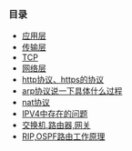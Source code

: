 

###  目录

- [应用层](https://github.com/wangjiapu/Conclusion/blob/master/%E8%AE%A1%E7%AE%97%E6%9C%BA%E7%BD%91%E7%BB%9C/%E5%BA%94%E7%94%A8%E5%B1%82.md)
- [传输层](https://github.com/wangjiapu/Conclusion/blob/master/%E8%AE%A1%E7%AE%97%E6%9C%BA%E7%BD%91%E7%BB%9C/%E4%BC%A0%E8%BE%93%E5%B1%82.md)
- [TCP](https://github.com/wangjiapu/Conclusion/blob/master/%E8%AE%A1%E7%AE%97%E6%9C%BA%E7%BD%91%E7%BB%9C/TCP.md)
- [网络层](https://github.com/wangjiapu/Conclusion/blob/master/%E8%AE%A1%E7%AE%97%E6%9C%BA%E7%BD%91%E7%BB%9C/%E7%BD%91%E8%B7%AF%E5%B1%82.md)
- [http协议、https的协议 ](https://github.com/wangjiapu/Conclusion/blob/master/%E8%AE%A1%E7%AE%97%E6%9C%BA%E7%BD%91%E7%BB%9C/http%E5%8D%8F%E8%AE%AE%E3%80%81https%E7%9A%84%E5%8D%8F%E8%AE%AE.md)
- [arp协议说一下具体什么过程 ](https://github.com/wangjiapu/Conclusion/blob/master/%E8%AE%A1%E7%AE%97%E6%9C%BA%E7%BD%91%E7%BB%9C/arp%E5%8D%8F%E8%AE%AE%E8%AF%B4%E4%B8%80%E4%B8%8B%E5%85%B7%E4%BD%93%E4%BB%80%E4%B9%88%E8%BF%87%E7%A8%8B.md)
- [nat协议](https://github.com/wangjiapu/Conclusion/blob/master/%E8%AE%A1%E7%AE%97%E6%9C%BA%E7%BD%91%E7%BB%9C/nat%E5%8D%8F%E8%AE%AE.md)
- [IPV4中存在的问题](https://github.com/wangjiapu/Conclusion/blob/master/%E8%AE%A1%E7%AE%97%E6%9C%BA%E7%BD%91%E7%BB%9C/IPV4%E4%B8%AD%E5%AD%98%E5%9C%A8%E7%9A%84%E9%97%AE%E9%A2%98.md)
- [交换机,路由器,网关]()
- [RIP,OSPF路由工作原理]()
